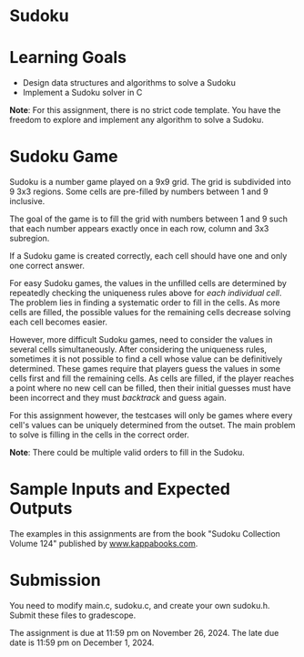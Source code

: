 # Sudoku

Learning Goals
==============

* Design data structures and algorithms to solve a Sudoku
* Implement a Sudoku solver in C

**Note**: For this assignment, there is no strict code template. You have the freedom to explore and implement any algorithm to solve a Sudoku.

Sudoku Game
===========

Sudoku is a number game played on a 9x9 grid. The grid is subdivided into 9 3x3 regions. Some cells are pre-filled by numbers between 1 and 9
inclusive.

The goal of the game is to fill the grid with numbers
between 1 and 9 such that each number appears exactly once in each row, column and 3x3 subregion.

If a Sudoku game is created correctly,
each cell should have one and only one correct answer.

For easy Sudoku games, the values in the unfilled cells are
determined by repeatedly checking the uniqueness rules above for *each
individual cell*. The problem lies in finding a systematic order to fill in the cells. As more cells are filled, the possible values for the remaining cells decrease solving each cell becomes easier.

However, more difficult Sudoku games, need to consider the values in several
cells simultaneously. After considering the uniqueness rules, sometimes it is not
possible to find a cell whose value can be definitively determined.
These games require that
players guess the values in some cells first and fill the remaining
cells. As cells are filled, if the player reaches a point where no new cell can be filled, then their initial guesses must have been incorrect and they must *backtrack* and guess again.

For this assignment however, the testcases will only be games where every cell's values
can be uniquely determined from the outset. The main problem to solve is filling in the cells in the correct order.

**Note**: There could be multiple valid orders to fill in the Sudoku.

Sample Inputs and Expected Outputs
==================================

The examples in this assignments are from the book "Sudoku Collection
Volume 124" published by www.kappabooks.com.

Submission
==========

You need to modify main.c, sudoku.c, and create your own sudoku.h. Submit these files to gradescope.

The assignment is due at 11:59 pm on November 26, 2024. The late due date is 11:59 pm on December 1, 2024.
